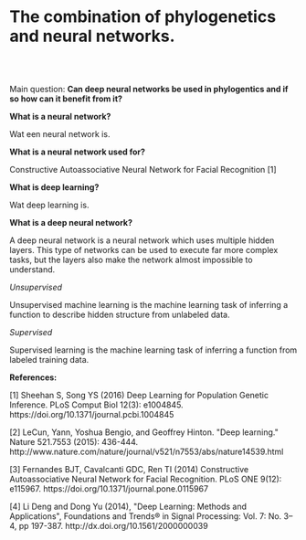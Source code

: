 <h1>The combination of phylogenetics and neural networks.</h1><br><br>

Main question:
<b> Can deep neural networks be used in phylogentics and if so how can it benefit from it? </b>

<b>What is a neural network?</b>
<p>
Wat een neural network is.

</p>

<b>What is a neural network used for?</b>
<p>
  Constructive Autoassociative Neural Network for Facial Recognition [1]

</p>

<b>What is deep learning?</b>
<p>
Wat deep learning is.

<b>What is a deep neural network?</b>
  <p>
  
  A deep neural network is a neural network which uses multiple hidden layers. This type of networks can be used to execute far more complex tasks, but the layers also make the network almost impossible to understand.
  
  <i>Unsupervised</i>
  
  Unsupervised machine learning is the machine learning task of inferring a function to describe hidden structure from unlabeled        data.
  
  <i>Supervised</i>
  
  Supervised learning is the machine learning task of inferring a function from labeled training data.
  
  </p>
</p>

<b>References:</b>
<p>

<p>
[1] Sheehan S, Song YS (2016) Deep Learning for Population Genetic Inference. PLoS Comput Biol 12(3): e1004845. https://doi.org/10.1371/journal.pcbi.1004845
</p>
<p>
[2] LeCun, Yann, Yoshua Bengio, and Geoffrey Hinton. "Deep learning." Nature 521.7553 (2015): 436-444.
http://www.nature.com/nature/journal/v521/n7553/abs/nature14539.html 
</p>
<p>
[3] Fernandes BJT, Cavalcanti GDC, Ren TI (2014) Constructive Autoassociative Neural Network for Facial Recognition. PLoS ONE 9(12): e115967. https://doi.org/10.1371/journal.pone.0115967
</p>
<p>
[4] Li Deng and Dong Yu (2014), "Deep Learning: Methods and Applications", Foundations and Trends® in Signal Processing: Vol. 7: No. 3–4, pp 197-387. http://dx.doi.org/10.1561/2000000039
</p>

</p>
